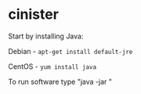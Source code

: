 # cinister

Start by installing Java:

Debian - `apt-get install default-jre`

CentOS - `yum install java`

To run software type "java -jar <file>"

